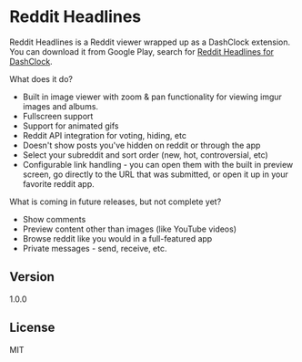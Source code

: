 Reddit Headlines
=========

Reddit Headlines is a Reddit viewer wrapped up as a DashClock extension.  You can download it from Google Play, search for [Reddit Headlines for DashClock][google play].

What does it do?
- Built in image viewer with zoom & pan functionality for viewing imgur images and albums.
- Fullscreen support
- Support for animated gifs
- Reddit API integration for voting, hiding, etc
- Doesn't show posts you've hidden on reddit or through the app
- Select your subreddit and sort order (new, hot, controversial, etc)
- Configurable link handling - you can open them with the built in preview screen, go directly to the URL that was submitted, or open it up in your favorite reddit app.

What is coming in future releases, but not complete yet?
- Show comments
- Preview content other than images (like YouTube videos)
- Browse reddit like you would in a full-featured app
- Private messages - send, receive, etc.

Version
----

1.0.0

License
----

MIT

[google play]:https://play.google.com/store/apps/details?id=net.trolldad.dashclock.redditheadlines